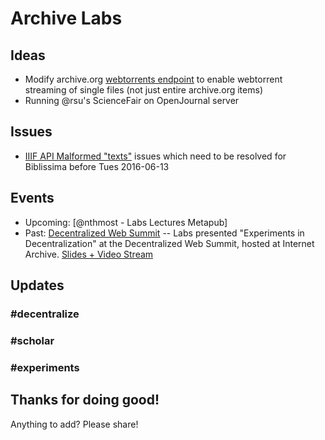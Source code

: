 # Archive Labs

## Ideas

- Modify archive.org [webtorrents endpoint](https://api.archivelab.org/v2/webtorrents) to enable webtorrent streaming of single files (not just entire archive.org items)
- Running @rsu's ScienceFair on OpenJournal server

## Issues

- [IIIF API Malformed "texts"](https://github.com/ArchiveLabs/iiif.archivelab.org/issues/8) issues which need to be resolved for Biblissima before Tues 2016-06-13

## Events

* Upcoming: [@nthmost - Labs Lectures Metapub]
* Past: [Decentralized Web Summit](http://decentralizedweb.net) -- Labs presented "Experiments in Decentralization" at the Decentralized Web Summit, hosted at Internet Archive. [Slides + Video Stream](http://archivelab.org/demos)

## Updates

### #decentralize

### #scholar

### #experiments

## Thanks for doing good!

Anything to add? Please share!
